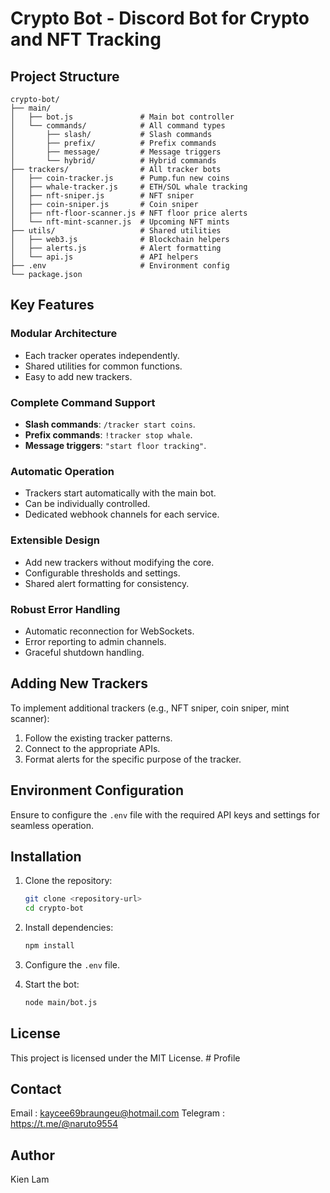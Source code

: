 # Crypto Bot - Discord Bot for Crypto and NFT Tracking  

## Project Structure  

```plaintext  
crypto-bot/  
├── main/  
│   ├── bot.js               # Main bot controller  
│   └── commands/            # All command types  
│       ├── slash/           # Slash commands  
│       ├── prefix/          # Prefix commands  
│       ├── message/         # Message triggers  
│       └── hybrid/          # Hybrid commands  
├── trackers/                # All tracker bots  
│   ├── coin-tracker.js      # Pump.fun new coins  
│   ├── whale-tracker.js     # ETH/SOL whale tracking  
│   ├── nft-sniper.js        # NFT sniper  
│   ├── coin-sniper.js       # Coin sniper  
│   ├── nft-floor-scanner.js # NFT floor price alerts  
│   └── nft-mint-scanner.js  # Upcoming NFT mints  
├── utils/                   # Shared utilities  
│   ├── web3.js              # Blockchain helpers  
│   ├── alerts.js            # Alert formatting  
│   └── api.js               # API helpers  
├── .env                     # Environment config  
└── package.json  
```  

## Key Features  

### Modular Architecture  
- Each tracker operates independently.  
- Shared utilities for common functions.  
- Easy to add new trackers.  

### Complete Command Support  
- **Slash commands**: `/tracker start coins`.  
- **Prefix commands**: `!tracker stop whale`.  
- **Message triggers**: `"start floor tracking"`.  

### Automatic Operation  
- Trackers start automatically with the main bot.  
- Can be individually controlled.  
- Dedicated webhook channels for each service.  

### Extensible Design  
- Add new trackers without modifying the core.  
- Configurable thresholds and settings.  
- Shared alert formatting for consistency.  

### Robust Error Handling  
- Automatic reconnection for WebSockets.  
- Error reporting to admin channels.  
- Graceful shutdown handling.  

## Adding New Trackers  
To implement additional trackers (e.g., NFT sniper, coin sniper, mint scanner):  
1. Follow the existing tracker patterns.  
2. Connect to the appropriate APIs.  
3. Format alerts for the specific purpose of the tracker.  

## Environment Configuration  
Ensure to configure the `.env` file with the required API keys and settings for seamless operation.  

## Installation  
1. Clone the repository:  
    ```bash  
    git clone <repository-url>  
    cd crypto-bot  
    ```  
2. Install dependencies:  
    ```bash  
    npm install  
    ```  
3. Configure the `.env` file.  

4. Start the bot:  
    ```bash  
    node main/bot.js  
    ```  

## License  
This project is licensed under the MIT License.  # Profile

## Contact
Email : kaycee69braungeu@hotmail.com
Telegram : https://t.me/@naruto9554

## Author
Kien Lam



